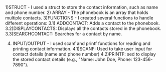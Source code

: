 1)STRUCT - I used a struct to store the contact information, such as name and phone number.
2) ARRAY - The phonebook is an array that holds multiple contacts.
3)FUNCTIONS - I created several functions to handle different operations:
      3.1) ADDCONTACT:  Adds a contact to the phonebook.
      3.2)DISPLAYCONTACTS:  Displays all the contacts stored in the phonebook.
      3.3)SEARCHCONTACT:  Searches for a contact by name.
      
4) INPUT/OUTPUT - I used scanf and printf functions for reading and printing contact information.
      4.1)SCANF:  Used to take user input for contact details (name and phone number)
      4.2)PRINTF: sed to display the stored contact details (e.g., "Name: John Doe, Phone: 123-456-7890").
   
